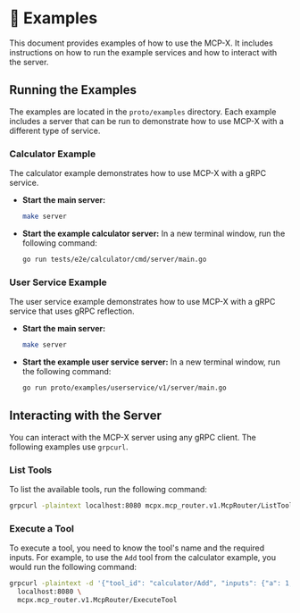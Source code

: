 # 🧪 Examples

This document provides examples of how to use the MCP-X.
It includes instructions on how to run the example services and how to interact
with the server.

## Running the Examples

The examples are located in the `proto/examples` directory. Each example
includes a server that can be run to demonstrate how to use MCP-X with a
different type of service.

### Calculator Example

The calculator example demonstrates how to use MCP-X with a gRPC service.

- **Start the main server:**

  ```bash
  make server
  ```

- **Start the example calculator server:**
  In a new terminal window, run the following command:

  ```bash
  go run tests/e2e/calculator/cmd/server/main.go
  ```

### User Service Example

The user service example demonstrates how to use MCP-X with a gRPC service that
uses gRPC reflection.

- **Start the main server:**

  ```bash
  make server
  ```

- **Start the example user service server:**
  In a new terminal window, run the following command:

  ```bash
  go run proto/examples/userservice/v1/server/main.go
  ```

## Interacting with the Server

You can interact with the MCP-X server using any gRPC client. The following
examples use `grpcurl`.

### List Tools

To list the available tools, run the following command:

```bash
grpcurl -plaintext localhost:8080 mcpx.mcp_router.v1.McpRouter/ListTools
```

### Execute a Tool

To execute a tool, you need to know the tool's name and the required inputs.
For example, to use the `Add` tool from the calculator example, you would run
the following command:

```bash
grpcurl -plaintext -d '{"tool_id": "calculator/Add", "inputs": {"a": 1, "b": 2}}' \
  localhost:8080 \
  mcpx.mcp_router.v1.McpRouter/ExecuteTool
```
